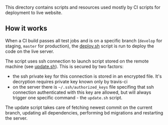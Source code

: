 This directory contains scripts and resources used mostly by CI scripts for
deployment to live website.


## How it works

When a CI build passes all test jobs and is on a specific branch (`develop` for staging, `master` for production), the [deploy.sh](./deploy.sh) script is run to deploy the code on the live server.

The script uses ssh connection to launch script stored on the remote machine (see [update.sh](../server-config/home/zielbruks/update.sh)). This is secured by two factors:
- the ssh private key for this connection is stored in an encrypted file. It's decryption requires private key known only by travis-ci
- on the server there is `~/.ssh/authorized_keys` file specifing that ssh connection authenticated with this key are allowed, but will always trigger one specific command - the `update.sh` script.

The update script takes care of fetching newest commit on the current branch, updating all dependencies, performing bd migrations and restarting the server.
